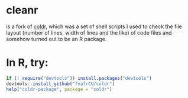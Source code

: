 # cleanr
is a fork of [coldr](https://github.com/fvafrcu/coldr.git),
which was a set of shell scripts I used to check the file layout (number of 
lines, width of lines and the like) of code files and somehow turned out to be 
an R package.

# In R, try:

```R
if (! require("devtools")) install.packages("devtools")
devtools::install_github("fvafrCU/coldr")
help("coldr-package", package = "coldr")
```

